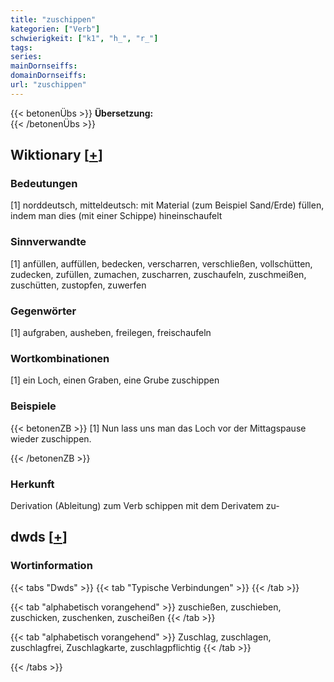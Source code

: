 ```yaml
---
title: "zuschippen"
kategorien: ["Verb"]
schwierigkeit: ["k1", "h_", "r_"]
tags:
series:
mainDornseiffs:
domainDornseiffs:
url: "zuschippen"
---
```


{{< betonenÜbs >}}
**Übersetzung:**  
{{< /betonenÜbs >}}

## Wiktionary [[+](https://de.wiktionary.org/wiki/zuschippen)]

### Bedeutungen
[1] norddeutsch, mitteldeutsch: mit Material (zum Beispiel Sand/Erde) füllen, indem man dies (mit einer Schippe) hineinschaufelt  

### Sinnverwandte
[1] anfüllen, auffüllen, bedecken, verscharren, verschließen, vollschütten, zudecken, zufüllen, zumachen, zuscharren, zuschaufeln, zuschmeißen, zuschütten, zustopfen, zuwerfen  

### Gegenwörter
[1] aufgraben, ausheben, freilegen, freischaufeln  

### Wortkombinationen
[1] ein Loch, einen Graben, eine Grube zuschippen  

### Beispiele
{{< betonenZB >}}
[1] Nun lass uns man das Loch vor der Mittagspause wieder zuschippen.  

{{< /betonenZB >}}
### Herkunft
Derivation (Ableitung) zum Verb schippen mit dem Derivatem zu-  



## dwds [[+](https://www.dwds.de/wb/zuschippen)]

### Wortinformation
{{< tabs "Dwds" >}}
{{< tab "Typische Verbindungen" >}}
{{< /tab >}}

{{< tab "alphabetisch vorangehend" >}}
zuschießen, zuschieben, zuschicken, zuschenken, zuscheißen
{{< /tab >}}

{{< tab "alphabetisch vorangehend" >}}
Zuschlag, zuschlagen, zuschlagfrei, Zuschlagkarte, zuschlagpflichtig
{{< /tab >}}

{{< /tabs >}}

